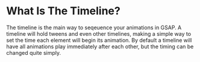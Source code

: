 # What Is The Timeline?

The timeline is the main way to seqeuence your animations in GSAP. A timeline will hold tweens and even other timelines, making a simple way to set the time each element will begin its animation. By default a timeline will have all animations play immediately after each other, but the timing can be changed quite simply.
